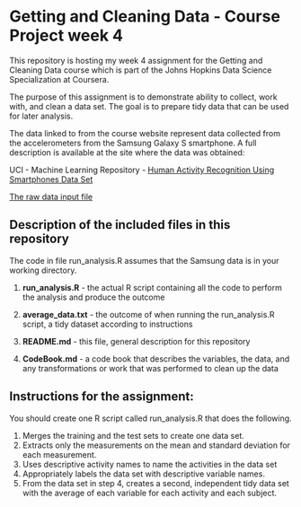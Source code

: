 # Getting and Cleaning Data - Course Project week 4

This repository is hosting my week 4 assignment for the Getting and Cleaning Data course which is part of the Johns Hopkins Data Science Specialization at Coursera.

The purpose of this assignment is to demonstrate ability to collect, work with, and clean a data set. The goal is to prepare tidy data that can be used for later analysis.

The data linked to from the course website represent data collected from the accelerometers from the Samsung Galaxy S smartphone. A full description is available at the site where the data was obtained:

UCI - Machine Learning Repository - 
[Human Activity Recognition Using Smartphones Data Set](http://archive.ics.uci.edu/ml/datasets/Human+Activity+Recognition+Using+Smartphones)

[The raw data input file](https://d396qusza40orc.cloudfront.net/getdata%2Fprojectfiles%2FUCI%20HAR%20Dataset.zip)


## Description of the included files in this repository

The code in file run_analysis.R assumes that the Samsung data is in your working directory.

1. **run_analysis.R** - the actual R script containing all the code to perform the analysis and produce the outcome

1. **average_data.txt** - the outcome of when running the run_analysis.R script, a tidy dataset according to instructions 

1. **README.md** - this file, general description for this repository

1. **CodeBook.md** - a code book that describes the variables, the data, and any transformations or work that was performed to clean up the data


## Instructions for the assignment:

You should create one R script called run_analysis.R that does the following.

1. Merges the training and the test sets to create one data set.
1. Extracts only the measurements on the mean and standard deviation for each measurement.
1. Uses descriptive activity names to name the activities in the data set
1. Appropriately labels the data set with descriptive variable names.
1. From the data set in step 4, creates a second, independent tidy data set with the average of each variable for each activity and each subject.


